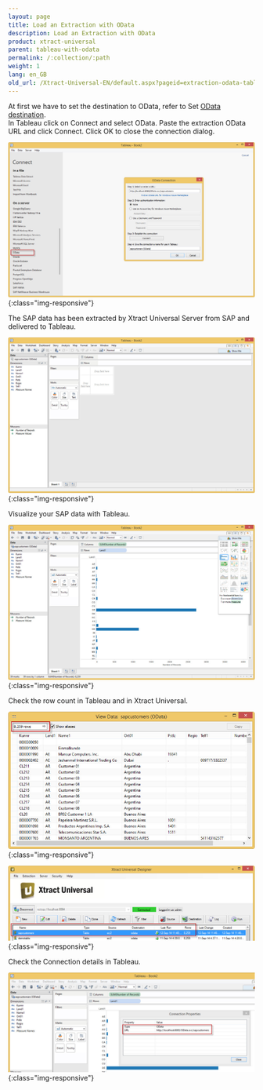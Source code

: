 ```yaml
---
layout: page
title: Load an Extraction with OData
description: Load an Extraction with OData
product: xtract-universal
parent: tableau-with-odata
permalink: /:collection/:path
weight: 1
lang: en_GB
old_url: /Xtract-Universal-EN/default.aspx?pageid=extraction-odata-tableau
---
```


At first we have to set the destination to OData, refer to Set [OData destination](../../odata/set-odata-destination).<br>
In Tableau click on Connect and select OData. Paste the extraction OData URL and click Connect. Click OK to close the connection dialog.

![Tableau-Connect-OData](/img/content/Tableau-Connect-OData.jpg){:class="img-responsive"}

The SAP data has been extracted by Xtract Universal Server from SAP and delivered to Tableau.

![Tableau-Data-Extracted](/img/content/Tableau-Data-Extracted.jpg){:class="img-responsive"}

Visualize your SAP data with Tableau.

![Tableau-Data-Chart](/img/content/Tableau-Data-Chart.jpg){:class="img-responsive"}

Check the row count in Tableau and in Xtract Universal.

![Tableau-RowCount](/img/content/Tableau-RowCount.jpg){:class="img-responsive"}

![XU-OData-Extraction-Result](/img/content/XU-OData-Extraction-Result.jpg){:class="img-responsive"}

Check the Connection details in Tableau.

![Tableau-Connection-Property](/img/content/Tableau-Connection-Property.jpg){:class="img-responsive"}